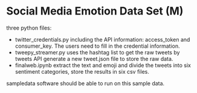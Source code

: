 # Social	Media	Emotion	Data	Set	(M)
three python files:

 - twitter_credentials.py  including the API information: access_token and consumer_key. The users need to fill in the credential information.
 - tweepy_streamer.py  uses the hashtag list to get the raw tweets by tweets API  generate a new tweet.json file to store the raw data.
 - finalweb.ipynb  extract the text and emoji and divide the tweets into six sentiment categories, store the results in six csv files.

sampledata 
software	should	be	able	to	run	on	this	sample	data.
